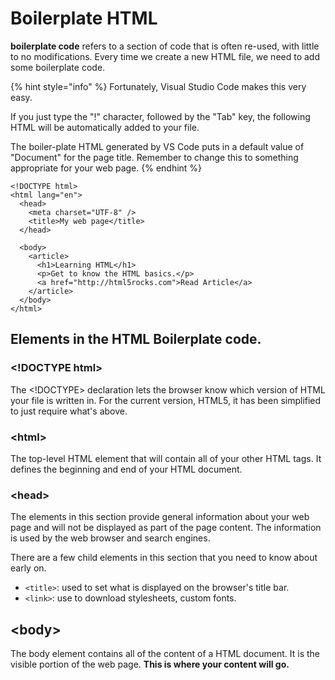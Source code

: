 # Boilerplate HTML

**boilerplate code** refers to a section of code that is often re-used, with little to no modifications. Every time we create a new HTML file, we need to add some boilerplate code.

{% hint style="info" %}
Fortunately, Visual Studio Code makes this very easy.

If you just type the "!" character, followed by the "Tab" key, the following HTML will be automatically added to your file.

The boiler-plate HTML generated by VS Code puts in a default value of "Document" for the page title. Remember to change this to something appropriate for your web page.
{% endhint %}

```markup
<!DOCTYPE html>
<html lang="en">
  <head>
    <meta charset="UTF-8" />
    <title>My web page</title>
  </head>

  <body>
    <article>
      <h1>Learning HTML</h1>
      <p>Get to know the HTML basics.</p>
      <a href="http://html5rocks.com">Read Article</a>
    </article>
  </body>
</html>
```

## Elements in the HTML Boilerplate code.

### &lt;!DOCTYPE html&gt;

The &lt;!DOCTYPE&gt; declaration lets the browser know which version of HTML your file is written in. For the current version, HTML5, it has been simplified to just require what's above.

### &lt;html&gt;

The top-level HTML element that will contain all of your other HTML tags. It defines the beginning and end of your HTML document.

### &lt;head&gt;

The elements in this section provide general information about your web page and will not be displayed as part of the page content. The information is used by the web browser and search engines.

There are a few child elements in this section that you need to know about early on.

* `<title>`: used to set what is displayed on the browser's title bar.
* `<link>`: use to download stylesheets, custom fonts.

## &lt;body&gt;

The body element contains all of the content of a HTML document. It is the visible portion of the web page. **This is where your content will go.**

